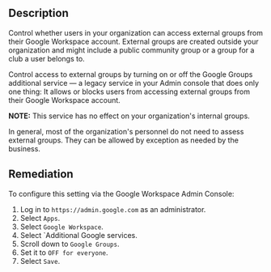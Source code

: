 ## Description

Control whether users in your organization can access external groups from their Google Workspace account. External groups are created outside your organization and might include a public community group or a group for a club a user belongs to.

Control access to external groups by turning on or off the Google Groups additional service — a legacy service in your Admin console that does only one thing: It allows or blocks users from accessing external groups from their Google Workspace account.

**NOTE:** This service has no effect on your organization's internal groups.

In general, most of the organization's personnel do not need to assess external groups. They can be allowed by exception as needed by the business.

## Remediation

To configure this setting via the Google Workspace Admin Console:

1. Log in to `https://admin.google.com` as an administrator.
2. Select `Apps`.
3. Select `Google Workspace`.
4. Select `Additional Google services.
5. Scroll down to `Google Groups`.
6. Set it to `OFF for everyone`.
7. Select `Save`.
